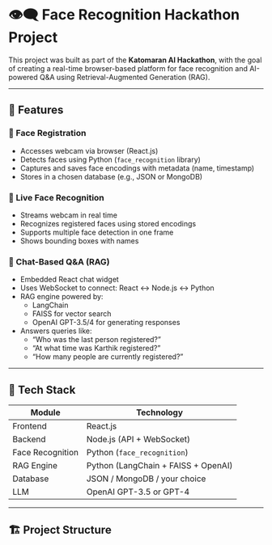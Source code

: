 # 👁️‍🗨️ Face Recognition Hackathon Project

This project was built as part of the **Katomaran AI Hackathon**, with the goal of creating a real-time browser-based platform for face recognition and AI-powered Q&A using Retrieval-Augmented Generation (RAG).

---

## 🚀 Features

### 🔐 Face Registration
- Accesses webcam via browser (React.js)
- Detects faces using Python (`face_recognition` library)
- Captures and saves face encodings with metadata (name, timestamp)
- Stores in a chosen database (e.g., JSON or MongoDB)

### 🎥 Live Face Recognition
- Streams webcam in real time
- Recognizes registered faces using stored encodings
- Supports multiple face detection in one frame
- Shows bounding boxes with names

### 💬 Chat-Based Q&A (RAG)
- Embedded React chat widget
- Uses WebSocket to connect: React ↔ Node.js ↔ Python
- RAG engine powered by:
  - LangChain
  - FAISS for vector search
  - OpenAI GPT-3.5/4 for generating responses
- Answers queries like:
  - “Who was the last person registered?”
  - “At what time was Karthik registered?”
  - “How many people are currently registered?”

---

## 🧱 Tech Stack

| Module | Technology |
|--------|------------|
| Frontend | React.js |
| Backend | Node.js (API + WebSocket) |
| Face Recognition | Python (`face_recognition`) |
| RAG Engine | Python (LangChain + FAISS + OpenAI) |
| Database | JSON / MongoDB / your choice |
| LLM | OpenAI GPT-3.5 or GPT-4 |

---

## 🏗️ Project Structure

